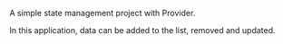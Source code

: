 A simple state management project with Provider.

In this application, data can be added to the list, removed and updated.
